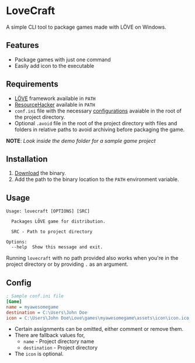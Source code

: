 # LoveCraft

A simple CLI tool to package games made with LÖVE on Windows.

## Features
* Package games with just one command
* Easily add icon to the executable

## Requirements
* [LÖVE](https://love2d.org/) framework available in `PATH`
* [ResourceHacker](https://www.angusj.com/resourcehacker/) available in `PATH` 
* `conf.ini` file with the necessary [configurations](#config) avaiable in the root of the project directory.
* Optional `.avoid` file in the root of the project directory with files and folders in relative paths to avoid archiving before packaging the game.

**NOTE**: *Look inside the demo folder for a sample game project*

## Installation
1. [Download](https://github.com/miltontom/lovecraft/releases) the binary.
2. Add the path to the binary location to the `PATH` environment variable.

## Usage
```
Usage: lovecraft [OPTIONS] [SRC]

  Packages LÖVE game for distribution.

  SRC - Path to project directory

Options:
  --help  Show this message and exit.
```
Running `lovecraft` with no path provided also works when you're in the project directory or by providing `.` as an argument.

## Config
```ini
; Sample conf.ini file
[Game]
name = myawesomegame
destination = C:\Users\John Doe
icon = C:\Users\John Doe\Love\games\myawesomegame\assets\icon\icon.ico
```
* Certain assignments can be omitted, either comment or remove them.
* There are fallback values for, 
    * `name` - Project directory name
    * `destination` - Project directory 
* The `icon` is optional.